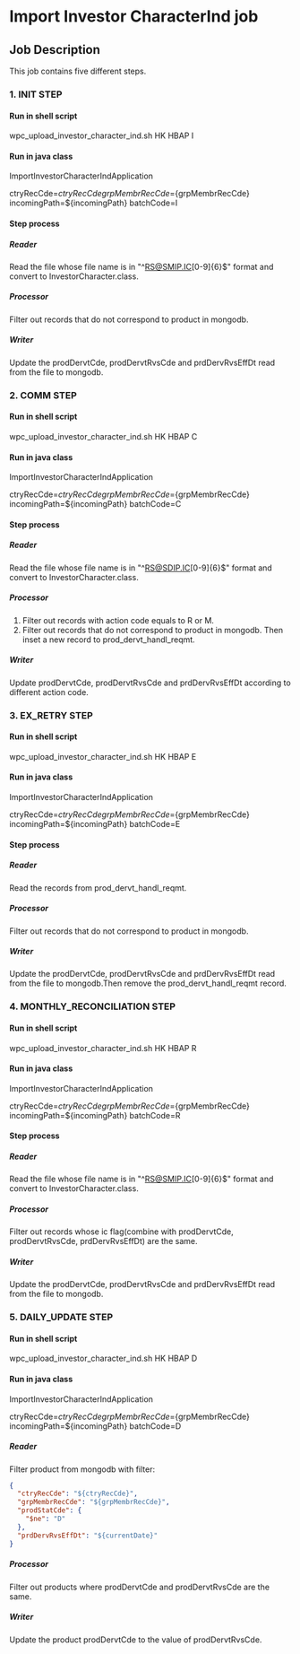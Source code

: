 # Import Investor CharacterInd job
## Job Description
This job contains five different steps.

### 1. INIT STEP

#### Run in shell script
wpc_upload_investor_character_ind.sh HK HBAP I
#### Run in java class
ImportInvestorCharacterIndApplication 

ctryRecCde=${ctryRecCde} grpMembrRecCde=${grpMembrRecCde} incomingPath=${incomingPath} batchCode=I

#### Step process
##### Reader
Read the file whose file name is in "^RS@SMIP.IC[0-9]{6}$" format and convert to InvestorCharacter.class.

##### Processor
Filter out records that do not correspond to product in mongodb. 

##### Writer
Update the prodDervtCde, prodDervtRvsCde and prdDervRvsEffDt read from the file to mongodb.

### 2. COMM STEP

#### Run in shell script
wpc_upload_investor_character_ind.sh HK HBAP C

#### Run in java class
ImportInvestorCharacterIndApplication

ctryRecCde=${ctryRecCde} grpMembrRecCde=${grpMembrRecCde} incomingPath=${incomingPath} batchCode=C

#### Step process
##### Reader 
Read the file whose file name is in "^RS@SDIP.IC[0-9]{6}$" format and convert to InvestorCharacter.class.

##### Processor
1. Filter out records with action code equals to R or M.
2. Filter out records that do not correspond to product in mongodb. Then inset a new record to prod_dervt_handl_reqmt.

##### Writer
Update prodDervtCde, prodDervtRvsCde and prdDervRvsEffDt according to different action code.

### 3. EX_RETRY STEP

#### Run in shell script
wpc_upload_investor_character_ind.sh HK HBAP E

#### Run in java class
ImportInvestorCharacterIndApplication

ctryRecCde=${ctryRecCde} grpMembrRecCde=${grpMembrRecCde} incomingPath=${incomingPath} batchCode=E

#### Step process
##### Reader 
Read the records from prod_dervt_handl_reqmt.

##### Processor
Filter out records that do not correspond to product in mongodb.

##### Writer
Update the prodDervtCde, prodDervtRvsCde and prdDervRvsEffDt read from the file to mongodb.Then remove the prod_dervt_handl_reqmt record.

### 4. MONTHLY_RECONCILIATION STEP

#### Run in shell script
wpc_upload_investor_character_ind.sh HK HBAP R

#### Run in java class
ImportInvestorCharacterIndApplication

ctryRecCde=${ctryRecCde} grpMembrRecCde=${grpMembrRecCde} incomingPath=${incomingPath} batchCode=R

#### Step process
##### Reader
Read the file whose file name is in "^RS@SMIP.IC[0-9]{6}$" format and convert to InvestorCharacter.class.

##### Processor
Filter out records whose ic flag(combine with prodDervtCde, prodDervtRvsCde, prdDervRvsEffDt) are the same.

##### Writer
Update the prodDervtCde, prodDervtRvsCde and prdDervRvsEffDt read from the file to mongodb.

### 5. DAILY_UPDATE  STEP

#### Run in shell script
wpc_upload_investor_character_ind.sh HK HBAP D

#### Run in java class
ImportInvestorCharacterIndApplication

ctryRecCde=${ctryRecCde} grpMembrRecCde=${grpMembrRecCde} incomingPath=${incomingPath} batchCode=D

##### Reader
Filter product from mongodb with filter:
````json
{
  "ctryRecCde": "${ctryRecCde}",
  "grpMembrRecCde": "${grpMembrRecCde}",
  "prodStatCde": {
    "$ne": "D"
  },
  "prdDervRvsEffDt": "${currentDate}"
}
````
##### Processor
Filter out products where prodDervtCde and prodDervtRvsCde are the same.

##### Writer
Update the product prodDervtCde to the value of prodDervtRvsCde.
